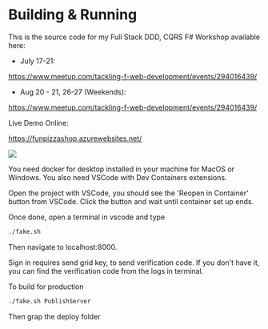# Building & Running


This is the source code for my Full Stack DDD, CQRS F# Workshop available here:

* July 17-21:

https://www.meetup.com/tackling-f-web-development/events/294016439/

* Aug 20 - 21, 26-27 (Weekends):

https://www.meetup.com/tackling-f-web-development/events/294016439/

Live Demo Online:


https://funpizzashop.azurewebsites.net/

![](https://github.com/OnurGumus/FunPizzaShop/funpizzashop.gif)


You need docker for desktop installed in your machine for MacOS or Windows. 
You also need VSCode with Dev Containers extensions.

Open the project with VSCode, you should see the 'Reopen in Container' button from VSCode. Click the button and wait until container set up ends.

Once done, open a terminal in vscode and type

``` bash
./fake.sh
```

Then navigate to localhost:8000.


Sign in requires send grid key, to send verification code. If you don't have it, you can find the verification code from the logs in terminal.

To build for production 

``` bash
./fake.sh PublishServer
```
Then grap the deploy folder